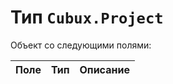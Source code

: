 Тип `Cubux.Project`
===================

Объект со следующими полями:

Поле         | Тип        | Описание
------------ | ---------- | --------
